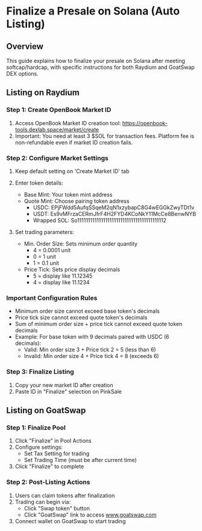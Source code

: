 # Finalize a Presale on Solana (Auto Listing)

## Overview
This guide explains how to finalize your presale on Solana after meeting softcap/hardcap, with specific instructions for both Raydium and GoatSwap DEX options.

## Listing on Raydium

### Step 1: Create OpenBook Market ID
1. Access OpenBook Market ID creation tool: https://openbook-tools.dexlab.space/market/create
2. Important: You need at least 3 $SOL for transaction fees. Platform fee is non-refundable even if market ID creation fails.

### Step 2: Configure Market Settings
1. Keep default setting on 'Create Market ID' tab
2. Enter token details:
   - Base Mint: Your token mint address
   - Quote Mint: Choose pairing token address
     - USDC: EPjFWdd5AufqSSqeM2qN1xzybapC8G4wEGGkZwyTDt1v
     - USDT: Es9vMFrzaCERmJfrF4H2FYD4KCoNkY11McCe8BenwNYB
     - Wrapped SOL: So11111111111111111111111111111111111111112

3. Set trading parameters:
   - Min. Order Size: Sets minimum order quantity
     - 4 = 0.0001 unit
     - 0 = 1 unit
     - 1 = 0.1 unit
   - Price Tick: Sets price display decimals
     - 5 = display like 11.12345
     - 4 = display like 11.1234

### Important Configuration Rules
- Minimum order size cannot exceed base token's decimals
- Price tick size cannot exceed quote token's decimals
- Sum of minimum order size + price tick cannot exceed quote token decimals
- Example: For base token with 9 decimals paired with USDC (6 decimals):
  - Valid: Min order size 3 + Price tick 2 = 5 (less than 6)
  - Invalid: Min order size 4 + Price tick 4 = 8 (exceeds 6)

### Step 3: Finalize Listing
1. Copy your new market ID after creation
2. Paste ID in "Finalize" selection on PinkSale

## Listing on GoatSwap

### Step 1: Finalize Pool
1. Click "Finalize" in Pool Actions
2. Configure settings:
   - Set Tax Setting for trading
   - Set Trading Time (must be after current time)
3. Click "Finalize" to complete

### Step 2: Post-Listing Actions
1. Users can claim tokens after finalization
2. Trading can begin via:
   - Click "Swap token" button
   - Click "GoatSwap" link to access www.goatswap.com
3. Connect wallet on GoatSwap to start trading